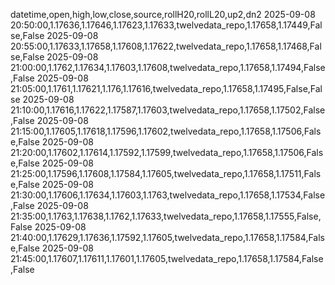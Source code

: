 datetime,open,high,low,close,source,rollH20,rollL20,up2,dn2
2025-09-08 20:50:00,1.17636,1.17646,1.17623,1.17633,twelvedata_repo,1.17658,1.17449,False,False
2025-09-08 20:55:00,1.17633,1.17658,1.17608,1.17622,twelvedata_repo,1.17658,1.17468,False,False
2025-09-08 21:00:00,1.1762,1.17634,1.17603,1.17608,twelvedata_repo,1.17658,1.17494,False,False
2025-09-08 21:05:00,1.1761,1.17621,1.176,1.17616,twelvedata_repo,1.17658,1.17495,False,False
2025-09-08 21:10:00,1.17616,1.17622,1.17587,1.17603,twelvedata_repo,1.17658,1.17502,False,False
2025-09-08 21:15:00,1.17605,1.17618,1.17596,1.17602,twelvedata_repo,1.17658,1.17506,False,False
2025-09-08 21:20:00,1.17602,1.17614,1.17592,1.17599,twelvedata_repo,1.17658,1.17506,False,False
2025-09-08 21:25:00,1.17596,1.17608,1.17584,1.17605,twelvedata_repo,1.17658,1.17511,False,False
2025-09-08 21:30:00,1.17606,1.17634,1.17603,1.1763,twelvedata_repo,1.17658,1.17534,False,False
2025-09-08 21:35:00,1.1763,1.17638,1.1762,1.17633,twelvedata_repo,1.17658,1.17555,False,False
2025-09-08 21:40:00,1.17629,1.17636,1.17592,1.17605,twelvedata_repo,1.17658,1.17584,False,False
2025-09-08 21:45:00,1.17607,1.17611,1.17601,1.17605,twelvedata_repo,1.17658,1.17584,False,False
